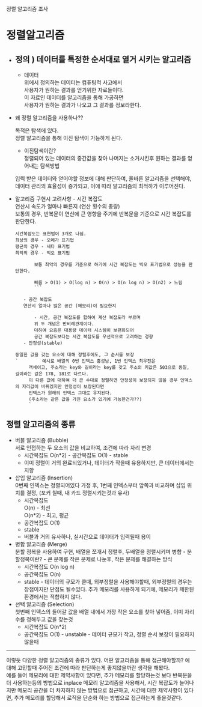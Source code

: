 정렬 알고리즘 조사

# 정렬알고리즘

- ## 정의 ) 데이터를 특정한 순서대로 열거 시키는 알고리즘

  - 데이터  
     위에서 정의하는 데이터는 컴퓨팅적 사고에서  
     사용자가 원하는 결과를 얻기위한 자료들이다.  
     이 자료인 데이터를 알고리즘을 통해 가공하면  
     사용자가 원하는 결과가 나오고 그 결과를 정보라한다.

- 왜 정렬 알고리즘을 사용하나??

  목적은 탐색에 있다.  
   정렬 알고리즘을 통해 이진 탐색이 가능하게 된다.

  - 이진탐색이란?  
    정렬되어 있는 데이터의 중간값을 찾아 나머지는 소거시킨후
    원하는 결과를 얻어내는 탐색방법

  입력 받은 데이터와 얻어야할 정보에 대해 판단하여, 올바른 알고리즘을 선택해야, 데이터 관리의 효율성이 증가되고, 이에 따라 알고리즘의 최적하가 이루어진다.

- 알고리즘 구현시 고려사항 - 시간 복잡도  
   연산시 속도가 얼마나 빠른지 (연산 횟수의 총량)  
   보통의 경우, 반복문이 연산에 큰 영향을 주기에
  반복문을 기준으로 시간 복잡도를 판단한다.

  ````
  시간복잡도는 표현법이 3개로 나뉨.
  최상의 경우 - 오메가 표기법
  평균의 경우 - 세타 표기법
  최악의 경우 - 빅오 표기법

         보통 최악의 경우를 기준으로 하기에 시간 복잡도는 빅오 표기법으로 성능을 판단한다.

         빠름 > O(1) > O(log n) > O(n) > O(n log n) > O(n2) > 느림
         ```

     - 공간 복잡도
     연산시 얼마나 많은 공간 (메모리)이 필요한지

         - 시간, 공간 복잡도를 합하여 계산 복잡도라 부르며
         위 두 개념은 반비례관계이다.
         더하여 요즘은 대용량 데이터 시스템이 보편화되어
         공간 복잡도보다는 시간 복잡도를 우선적으로 고려하는 경향
     - 안정성(stable)

  동일한 값을 갖는 요소에 대해 정렬후에도, 그 순서를 보장
  `         예시로 배열의 0번 인덱스 홍성남, 1번 인덱스 최우진은
       객체이고, 주소라는 key와 길이라는 key를 갖고 주소의 키값은 503으로 동일, 길이라는 값은 178, 181로 다르다.
       이 다른 값에 대하여 더 큰 수대로 정렬하면 안정성이 보장되지 않을 경우 인덱스의 자리값이 바뀌겠지만 안정성이 보장된다면
       인덱스가 원래의 인덱스 그대로 유지된다.
       (주소라는 같은 값을 가진 요소가 있기에 가능한건가??)
       `
  ````

## 정렬 알고리즘의 종류

- 버블 알고리즘 (Bubble)  
  서로 인접하는 두 요소의 값을 비교하여, 조건에 따라 자리 변경
  - 시간복잡도 O(n\*2) - 공간복잡도 O(1) - stable
  - 이미 정렬이 거의 완료되있거나, 데이터가 작을때
    유용하지만, 큰 데이터에서는 지향
- 삽입 알고리즘 (Insertion)  
  0번째 인덱스는 정렬되어있다 가정 후, 1번째 인덱스부터 앞쪽과 비교하며 삽입 위치를 결정, (포커 칠때, 내 카드 정렬시키는것과 유사)
  - 시간복잡도  
    O(n) - 최선  
    O(n\*2) - 최고, 평균
  - 공간복잡도 O(1)
  - stable
  - 버블과 거의 유사하나, 실시간으로 데이터가 입력될때 용이
- 병합 알고리즘 (Merge)  
  분할 정복을 사용하여 구현, 배열을 쪼개서 정렬후, 두배열을 정렬시키며 병합 - 분할정복이란? - 큰 문제를 작은 문제로 나눈후, 작은 문제를 해결하는 방식
  - 시간복잡도 O(n log n)
  - 공간복잡도 O(n)
  - stable - 데이터의 규모가 클때, 외부정렬을 사용해야할때,
    외부정렬의 경우는 장점이지만 단점도 될수있다.
    추가 메모리를 사용하게 되기에, 메모리가 제한된 환경에서는 적합하지 않다.
- 선택 알고리즘 (Selection)  
  첫번째 인덱스의 들어갈 값을 배열 내에서 가장 작은 요소를 찾아 넣어줌, 이미 자리수를 정해두고 값을 찾는것
  - 시간복잡도 O(n\*2)
  - 공간복잡도 O(1) - unstable - 데이터 규모가 작고, 정렬 순서 보장이 필요하지 않을때

---

이렇듯 다양한 정렬 알고리즘의 종류가 있다.
어떤 알고리즘을 통해 접근해야할까? 에 대해 고민할때 주어진 조건에 따라 판단하는게 좋지않을까란 생각을 해봤다.  
예를 들어 메모리에 대한 제약사항이 있다면, 추가 메모리를 할당하는것 보다 반복문을 더 사용하는등의 방법으로
inplace 메모리 알고리즘을 사용해서, 시간 복잡도가 늘어나지만 메모리 공간을 더 차지하지 않는 방법으로 접근하고, 시간에 대한 제약사항이 있다면, 추가 메모리를
할당해서 로직을 단순화 하는 방법으로 접근하는게 좋을것같다.
